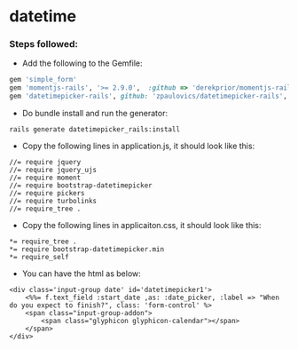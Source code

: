 # datetime
### Steps followed:
- Add the following to the Gemfile:
```ruby
gem 'simple_form'
gem 'momentjs-rails', '>= 2.9.0',  :github => 'derekprior/momentjs-rails'
gem 'datetimepicker-rails', github: 'zpaulovics/datetimepicker-rails', branch: 'master', submodules: true
```
- Do bundle install and run the generator:
```
rails generate datetimepicker_rails:install
```
- Copy the following lines in application.js, it should look like this:
```
//= require jquery
//= require jquery_ujs
//= require moment
//= require bootstrap-datetimepicker
//= require pickers
//= require turbolinks
//= require_tree .
```
- Copy the following lines in applicaiton.css, it should look like this:
```
*= require_tree .
*= require bootstrap-datetimepicker.min
*= require_self
```		
- You can have the html as below:

```
<div class='input-group date' id='datetimepicker1'>
	<%%= f.text_field :start_date ,as: :date_picker, :label => "When do you expect to finish?", class: 'form-control' %>
    <span class="input-group-addon">
        <span class="glyphicon glyphicon-calendar"></span>
    </span>
</div>
```